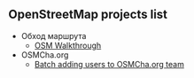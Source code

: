 ## OpenStreetMap projects list

- Обход маршрута
	- [OSM Walkthrough](https://github.com/leotrubach/osmwalkthrough)
- OSMCha.org
	- [Batch adding users to OSMCha.org team](https://www.openstreetmap.org/user/wille/diary/368839#comment50759)

